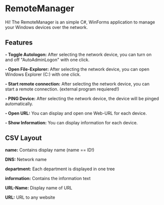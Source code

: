 # RemoteManager

Hi! The RemoteManager is an simple C#, WinForms application to manage your Windows devices over the network. 

## Features

**- Toggle Autologon:** After selecting the network device, you can turn on and off "AutoAdminLogon" with one click.

**- Open File-Explorer:** After selecting the network device, you can open Windows Explorer (C:) with one click.

**- Start remote connection:** After selecting the network device, you can start a remote connection. (external program requiered!)

**- PING Device:** After selecting the network device, the device will be pinged automatically.

**- Open URL:** You can display and open one Web-URL for each device.

**- Show Information:** You can display information for each device.


## CSV Layout

**name:** Contains display name (name == ID!)

**DNS:** Network name

**department:** Each department is displayed in one tree

**information:** Contains the information text

**URL-Name:** Display name of URL

**URL:** URL to any website

